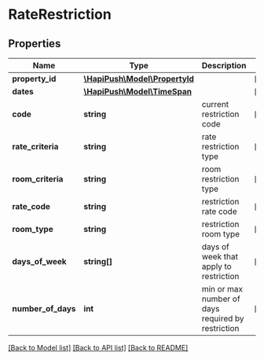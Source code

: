 # RateRestriction

## Properties
Name | Type | Description | Notes
------------ | ------------- | ------------- | -------------
**property_id** | [**\HapiPush\Model\PropertyId**](PropertyId.md) |  | [optional] 
**dates** | [**\HapiPush\Model\TimeSpan**](TimeSpan.md) |  | [optional] 
**code** | **string** | current restriction code | [optional] 
**rate_criteria** | **string** | rate restriction type | [optional] 
**room_criteria** | **string** | room restriction type | [optional] 
**rate_code** | **string** | restriction rate code | [optional] 
**room_type** | **string** | restriction room type | [optional] 
**days_of_week** | **string[]** | days of week that apply to restriction | [optional] 
**number_of_days** | **int** | min or max number of days required by restriction | [optional] 

[[Back to Model list]](../README.md#documentation-for-models) [[Back to API list]](../README.md#documentation-for-api-endpoints) [[Back to README]](../README.md)

